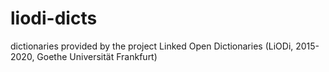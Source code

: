 # liodi-dicts
dictionaries provided by the project Linked Open Dictionaries (LiODi, 2015-2020, Goethe Universität Frankfurt)

